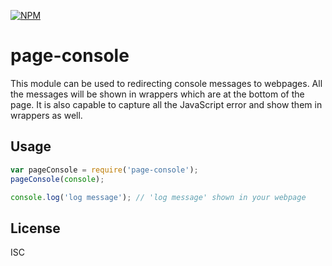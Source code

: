 [![NPM](https://nodei.co/npm/page-console.png)](https://npmjs.org/package/page-console)

# page-console
This module can be used to redirecting console messages to webpages. All the messages will be shown in wrappers which are at the bottom of the page. It is also capable to capture all the JavaScript error and show them in wrappers as well.

## Usage
```javascript
var pageConsole = require('page-console');
pageConsole(console);

console.log('log message'); // 'log message' shown in your webpage
```

## License
ISC